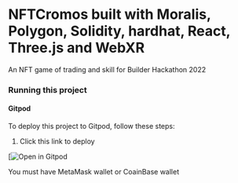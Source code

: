 # NFTCromos built with Moralis, Polygon, Solidity, hardhat, React, Three.js and WebXR

An NFT game of trading and skill for Builder Hackathon 2022

### Running this project

#### Gitpod

To deploy this project to Gitpod, follow these steps:

1. Click this link to deploy

[![Open in Gitpod](https://fwalker007-nftcromos-k0g3upraueh.ws-us34.gitpod.io/)

You must have MetaMask wallet or CoainBase wallet

